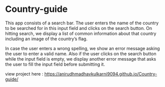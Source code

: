 # Country-guide

This app consists of a search bar. The user enters the name of the country to be searched for in this input
field and clicks on the search button. On hitting search, we display a list of common information about that
country including an image of the country’s flag.
 
In case the user enters a wrong spelling, we show an error message asking the user to enter a valid name.
Also if the user clicks on the search button while the input field is empty, we display another error message
that asks the user to fill the input field before submitting it.


view project here :  https://anirudhmadhavkulkarni9094.github.io/Country-guide/
